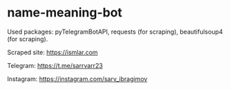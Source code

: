 # name-meaning-bot
Used packages: pyTelegramBotAPI, requests (for scraping), beautifulsoup4 (for scraping). 

Scraped site: https://ismlar.com

Telegram: https://t.me/sarrvarr23

Instagram: https://instagram.com/sarv_ibragimov
